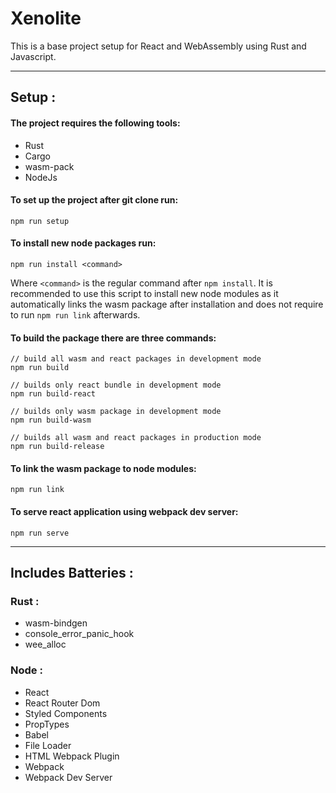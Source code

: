 # Xenolite

This is a base project setup for React and WebAssembly using Rust and Javascript.

---

## Setup :
#### The project requires the following tools:
- Rust
- Cargo
- wasm-pack
- NodeJs
#### To set up the project after git clone run:
```
npm run setup
```
#### To install new node packages run:
```
npm run install <command>
```
Where `<command>` is the regular command after `npm install`. It is recommended to use this script to install new node modules as it automatically links the wasm package after installation and does not require to run `npm run link` afterwards.
#### To build the package there are three commands:
```
// build all wasm and react packages in development mode
npm run build 

// builds only react bundle in development mode
npm run build-react 

// builds only wasm package in development mode
npm run build-wasm

// builds all wasm and react packages in production mode
npm run build-release 
```
#### To link the wasm package to node modules:
```
npm run link
```
#### To serve react application using webpack dev server:
```
npm run serve
```

---

## Includes Batteries :
### Rust :
- wasm-bindgen
- console_error_panic_hook
- wee_alloc

### Node :
- React
- React Router Dom
- Styled Components
- PropTypes
- Babel
- File Loader
- HTML Webpack Plugin
- Webpack
- Webpack Dev Server